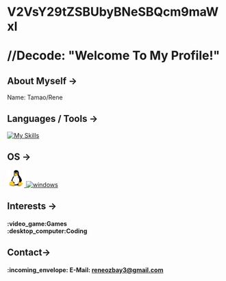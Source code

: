 # V2VsY29tZSBUbyBNeSBQcm9maWxl<br><br>//Decode: "Welcome To My Profile!"

## About Myself ->

Name: Tamao/Rene

## Languages / Tools ->
[![My Skills](https://skillicons.dev/icons?i=c,html,css,py,mysql,git,github,vscode,vim&perline=4)](https://skillicons.dev)

## OS ->

<p align="left"> 
<a href="https://www.linux.org/" target="_blank" rel="noreferrer"> <img src="https://raw.githubusercontent.com/devicons/devicon/master/icons/linux/linux-original.svg" alt="linux" width="40" height="40"/> </a>
<a href="https://www.microsoft.com" target="_blank" rel="noreferrer"> <img src="https://static-00.iconduck.com/assets.00/windows-icon-2018x2048-0y0cfqbh.png" alt="windows" width="40" height="40"/> </a>
</p>

## Interests ->

<p align="left"><h4> :video_game:Games  <br> :desktop_computer:Coding  </h4></p>


 </p>

## Contact->

<p align="left"><h4>
  :incoming_envelope: E-Mail: <a href="mailto:reneozbay3@gmail.com">reneozbay3@gmail.com</a> <br>
  </a>
</h4></p>

